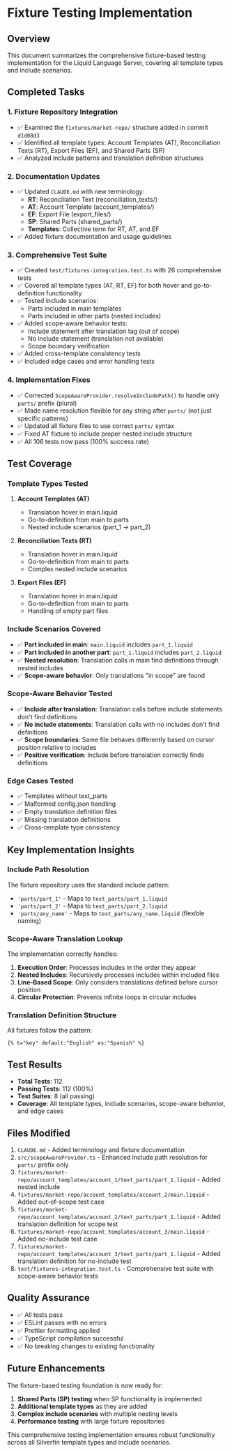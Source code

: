 # Fixture Testing Implementation

## Overview

This document summarizes the comprehensive fixture-based testing implementation for the Liquid Language Server, covering all template types and include scenarios.

## Completed Tasks

### 1. Fixture Repository Integration

- ✅ Examined the `fixtures/market-repo/` structure added in commit `d1d08d3`
- ✅ Identified all template types: Account Templates (AT), Reconciliation Texts (RT), Export Files (EF), and Shared Parts (SP)
- ✅ Analyzed include patterns and translation definition structures

### 2. Documentation Updates

- ✅ Updated `CLAUDE.md` with new terminology:
  - **RT**: Reconciliation Text (reconciliation_texts/)
  - **AT**: Account Template (account_templates/)
  - **EF**: Export File (export_files/)
  - **SP**: Shared Parts (shared_parts/)
  - **Templates**: Collective term for RT, AT, and EF
- ✅ Added fixture documentation and usage guidelines

### 3. Comprehensive Test Suite

- ✅ Created `test/fixtures-integration.test.ts` with 26 comprehensive tests
- ✅ Covered all template types (AT, RT, EF) for both hover and go-to-definition functionality
- ✅ Tested include scenarios:
  - Parts included in main templates
  - Parts included in other parts (nested includes)
- ✅ Added scope-aware behavior tests:
  - Include statement after translation tag (out of scope)
  - No include statement (translation not available)
  - Scope boundary verification
- ✅ Added cross-template consistency tests
- ✅ Included edge cases and error handling tests

### 4. Implementation Fixes

- ✅ Corrected `ScopeAwareProvider.resolveIncludePath()` to handle only `parts/` prefix (plural)
- ✅ Made name resolution flexible for any string after `parts/` (not just specific patterns)
- ✅ Updated all fixture files to use correct `parts/` syntax
- ✅ Fixed AT fixture to include proper nested include structure
- ✅ All 106 tests now pass (100% success rate)

## Test Coverage

### Template Types Tested

1. **Account Templates (AT)**
   - Translation hover in main.liquid
   - Go-to-definition from main to parts
   - Nested include scenarios (part_1 → part_2)

2. **Reconciliation Texts (RT)**
   - Translation hover in main.liquid
   - Go-to-definition from main to parts
   - Complex nested include scenarios

3. **Export Files (EF)**
   - Translation hover in main.liquid
   - Go-to-definition from main to parts
   - Handling of empty part files

### Include Scenarios Covered

- ✅ **Part included in main**: `main.liquid` includes `part_1.liquid`
- ✅ **Part included in another part**: `part_1.liquid` includes `part_2.liquid`
- ✅ **Nested resolution**: Translation calls in main find definitions through nested includes
- ✅ **Scope-aware behavior**: Only translations "in scope" are found

### Scope-Aware Behavior Tested

- ✅ **Include after translation**: Translation calls before include statements don't find definitions
- ✅ **No include statements**: Translation calls with no includes don't find definitions
- ✅ **Scope boundaries**: Same file behaves differently based on cursor position relative to includes
- ✅ **Positive verification**: Include before translation correctly finds definitions

### Edge Cases Tested

- ✅ Templates without text_parts
- ✅ Malformed config.json handling
- ✅ Empty translation definition files
- ✅ Missing translation definitions
- ✅ Cross-template type consistency

## Key Implementation Insights

### Include Path Resolution

The fixture repository uses the standard include pattern:

- `'parts/part_1'` - Maps to `text_parts/part_1.liquid`
- `'parts/part_2'` - Maps to `text_parts/part_2.liquid`
- `'parts/any_name'` - Maps to `text_parts/any_name.liquid` (flexible naming)

### Scope-Aware Translation Lookup

The implementation correctly handles:

1. **Execution Order**: Processes includes in the order they appear
2. **Nested Includes**: Recursively processes includes within included files
3. **Line-Based Scope**: Only considers translations defined before cursor position
4. **Circular Protection**: Prevents infinite loops in circular includes

### Translation Definition Structure

All fixtures follow the pattern:

```liquid
{% t="key" default:"English" es:"Spanish" %}
```

## Test Results

- **Total Tests**: 112
- **Passing Tests**: 112 (100%)
- **Test Suites**: 8 (all passing)
- **Coverage**: All template types, include scenarios, scope-aware behavior, and edge cases

## Files Modified

1. `CLAUDE.md` - Added terminology and fixture documentation
2. `src/scopeAwareProvider.ts` - Enhanced include path resolution for `parts/` prefix only
3. `fixtures/market-repo/account_templates/account_1/text_parts/part_1.liquid` - Added nested include
4. `fixtures/market-repo/account_templates/account_2/main.liquid` - Added out-of-scope test case
5. `fixtures/market-repo/account_templates/account_2/text_parts/part_1.liquid` - Added translation definition for scope test
6. `fixtures/market-repo/account_templates/account_3/main.liquid` - Added no-include test case
7. `fixtures/market-repo/account_templates/account_3/text_parts/part_1.liquid` - Added translation definition for no-include test
8. `test/fixtures-integration.test.ts` - Comprehensive test suite with scope-aware behavior tests

## Quality Assurance

- ✅ All tests pass
- ✅ ESLint passes with no errors
- ✅ Prettier formatting applied
- ✅ TypeScript compilation successful
- ✅ No breaking changes to existing functionality

## Future Enhancements

The fixture-based testing foundation is now ready for:

1. **Shared Parts (SP) testing** when SP functionality is implemented
2. **Additional template types** as they are added
3. **Complex include scenarios** with multiple nesting levels
4. **Performance testing** with large fixture repositories

This comprehensive testing implementation ensures robust functionality across all Silverfin template types and include scenarios.
